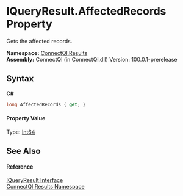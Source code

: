 # IQueryResult.AffectedRecords Property 
 

Gets the affected records.

**Namespace:**&nbsp;<a href="N_ConnectQl_Results">ConnectQl.Results</a><br />**Assembly:**&nbsp;ConnectQl (in ConnectQl.dll) Version: 100.0.1-prerelease

## Syntax

**C#**<br />
``` C#
long AffectedRecords { get; }
```


#### Property Value
Type: <a href="http://msdn2.microsoft.com/en-us/library/6yy583ek" target="_blank">Int64</a>

## See Also


#### Reference
<a href="T_ConnectQl_Results_IQueryResult">IQueryResult Interface</a><br /><a href="N_ConnectQl_Results">ConnectQl.Results Namespace</a><br />